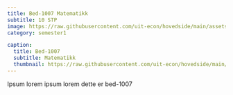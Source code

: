 ```yaml
---
title: Bed-1007 Matematikk 
subtitle: 10 STP
image: https://raw.githubusercontent.com/uit-econ/hovedside/main/assets/img/Bed-1007.jpg
category: semester1

caption:
  title: Bed-1007
  subtitle: Matematikk 
  thumbnail: https://raw.githubusercontent.com/uit-econ/hovedside/main/assets/img/Bed-1007.jpg
---
```


Ipsum lorem ipsum lorem dette er bed-1007
